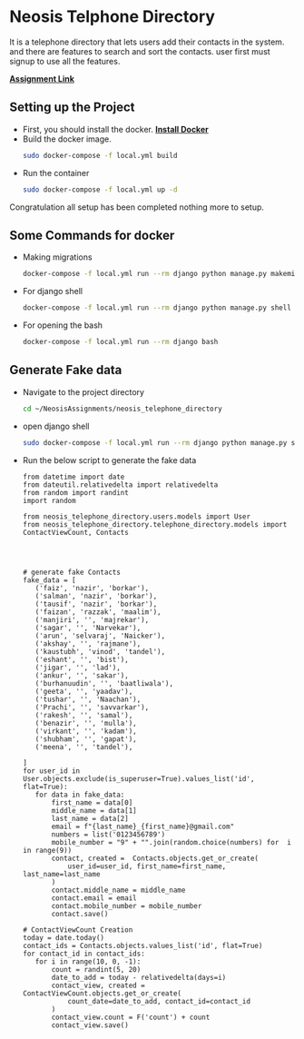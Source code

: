 # Neosis Telphone Directory
It is a telephone directory that lets users add their contacts in the system. and there are features to search and sort the contacts. user first must signup to use all the features.

**[Assignment Link](https://docs.google.com/document/d/1mxy4IsKZ0kdMWYs0mbH_PTC7HMzfp06Mv5alVZ3Yq4o/edit#)**

## Setting up the Project
- First, you should install the docker. **[Install Docker](https://docs.docker.com/engine/install/)**
- Build the docker image.
    ```bash
    sudo docker-compose -f local.yml build
    ```
- Run the container
    ```bash
    sudo docker-compose -f local.yml up -d
    ```
Congratulation all setup has been completed nothing more to setup.


## Some Commands for docker
 - Making migrations
     ```bash
     docker-compose -f local.yml run --rm django python manage.py makemigrations
     ```
 - For django shell
     ```bash
     docker-compose -f local.yml run --rm django python manage.py shell
     ```
 - For opening the bash
     ```bash
     docker-compose -f local.yml run --rm django bash
     ```
## Generate Fake data
 - Navigate to the project directory
     ```bash
     cd ~/NeosisAssignments/neosis_telephone_directory
     ```
 - open django shell
     ```bash
     sudo docker-compose -f local.yml run --rm django python manage.py shell_plus --ipython
     ```
 - Run the below script to generate the fake data
     ```ipython
    from datetime import date
    from dateutil.relativedelta import relativedelta
    from random import randint
    import random

    from neosis_telephone_directory.users.models import User
    from neosis_telephone_directory.telephone_directory.models import ContactViewCount, Contacts




    # generate fake Contacts
    fake_data = [
        ('faiz', 'nazir', 'borkar'),
        ('salman', 'nazir', 'borkar'),
        ('tausif', 'nazir', 'borkar'),
        ('faizan', 'razzak', 'maalim'),
        ('manjiri', '', 'majrekar'),
        ('sagar', '', 'Narvekar'),
        ('arun', 'selvaraj', 'Naicker'),
        ('akshay', '', 'rajmane'),
        ('kaustubh', 'vinod', 'tandel'),
        ('eshant', '', 'bist'),
        ('jigar', '', 'lad'),
        ('ankur', '', 'sakar'),
        ('burhanuudin', '', 'baatliwala'),
        ('geeta', '', 'yaadav'),
        ('tushar', '', 'Naachan'),
        ('Prachi', '', 'savvarkar'),
        ('rakesh', '', 'samal'),
        ('benazir', '', 'mulla'),
        ('virkant', '', 'kadam'),
        ('shubham', '', 'gapat'),
        ('meena', '', 'tandel'),

    ]
    for user_id in User.objects.exclude(is_superuser=True).values_list('id', flat=True):
        for data in fake_data:
            first_name = data[0]
            middle_name = data[1]
            last_name = data[2]
            email = f"{last_name}_{first_name}@gmail.com"
            numbers = list('0123456789')		
            mobile_number = "9" + "".join(random.choice(numbers) for  i in range(9))
            contact, created =  Contacts.objects.get_or_create(
                user_id=user_id, first_name=first_name, last_name=last_name
            )
            contact.middle_name = middle_name
            contact.email = email
            contact.mobile_number = mobile_number
            contact.save()

    # ContactViewCount Creation
    today = date.today()
    contact_ids = Contacts.objects.values_list('id', flat=True)
    for contact_id in contact_ids:
        for i in range(10, 0, -1):
            count = randint(5, 20)
            date_to_add = today - relativedelta(days=i)
            contact_view, created = ContactViewCount.objects.get_or_create(
                count_date=date_to_add, contact_id=contact_id
            )
            contact_view.count = F('count') + count
            contact_view.save() 

     ```

